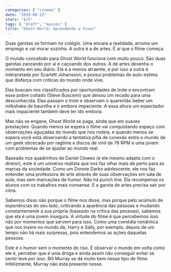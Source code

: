 ```yaml
---
categories: [ "cinema" ]
date: "2019-06-22"
stars: "4/5"
tags: [ "draft", "movies" ]
title: "Ghost World: Aprendendo a Viver"
---
```

Duas garotas se formam no colégio. Uma encara a realidade, arruma um
emprego e vai morar sozinha. A outra é a de artes. É aí que o filme
começa.

O mundo concebido para Ghost World funciona com muito pouco. São duas
garotas zanzando por aí e caçoando dos outros. A de artes desenha o
momento em seu diário. Ela é a menos atraente, e por isso a outra é
interpretada por Scarlett Johansson, e possui problemas de auto-estima
que disfarça com críticas do mundo onde vive.

Elas buscam nos classificados por oportunidades de trote e encontram
esse pobre coitado (Steve Buscemi) que deixou um recado para uma
desconhecida. Elas passam o trote e observam o quarentão beber um
milkshake de baunilha e ir embora impaciente. A essa altura um espectador
mais impaciente também deve ter ido embora.

Mas não se engane, Ghost World se paga, ainda que em suaves
prestações. Quando menos se espera o filme vai conquistando espaço
com observações aguçadas do mundo que nos rodeia, e quando menos se
espera você está observando a tentativa pífia de conexão entre o
mundo de um geek obcecado por ragtime e discos de vinil de 78 RPM e uma
jovem com problemas de se ajustar ao mundo real.

Baseado nos quadrinhos de Daniel Clowes (e ele mesmo adapta com o
diretor), este é um universo realista que nos faz olhar mais de perto
para as marcas da sociedade. Como um Donnie Darko adolescente, ele nos
faz entender uma professora de arte através de suas observações em
sala de aula, mas sem marcações de humor. Não há punch line. Ela
recompensa os alunos com os trabalhos mais nonsense. E a garota de artes
precisa sair por cima.

Sabemos disso não porque o filme nos disse, mas porque pelo acúmulo de
experiências do seu lado, criticando a aparência das pessoas e mudando
constantemente a sua própria (baseado na crítica das pessoas), sabemos
que ela é uma jovem insegura. A virtude do filme é que percebemos isso
não por momentos que servem para isso. Como uma comédia romântica que
nos insere no mundo de, Harry e Sally, por exemplo, depois de um tempo
não há mais surpresas, pois entendemos as ações daquelas pessoas.

Este é o humor sem o momento do riso. É observar o mundo em volta como
ele é, perceber que é uma droga e ainda assim não conseguir evitar
se sentir leve por isso. Bill Murray se dá muito bem nesse tipo de
filme. Infelizmente, Murray não está presente nesse.
